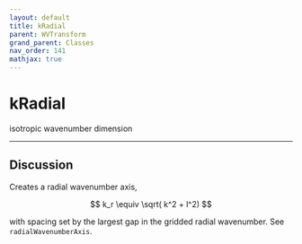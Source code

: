 ```yaml
---
layout: default
title: kRadial
parent: WVTransform
grand_parent: Classes
nav_order: 141
mathjax: true
---
```


#  kRadial

isotropic wavenumber dimension


---

## Discussion

Creates a radial wavenumber axis,

$$
k_r \equiv \sqrt( k^2 + l^2)
$$

with spacing set by the largest gap in the gridded radial wavenumber. See `radialWavenumberAxis`.

